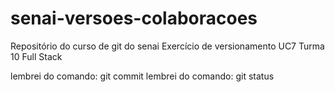 # senai-versoes-colaboracoes
Repositório do curso de git do senai
Exercício de versionamento UC7 Turma 10 Full Stack


lembrei do comando: git commit
lembrei do comando: git status
